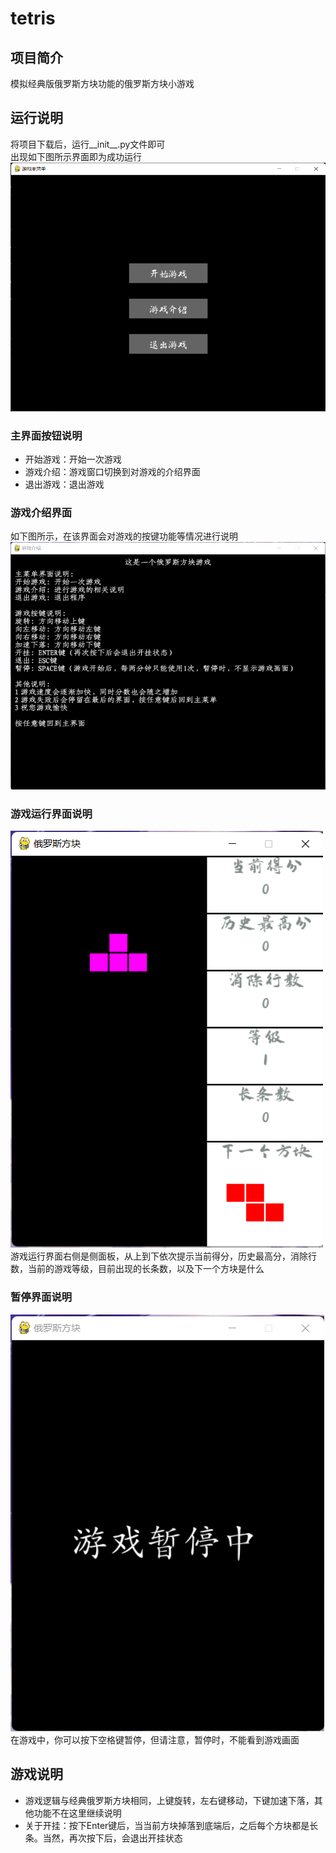 # tetris
## 项目简介
模拟经典版俄罗斯方块功能的俄罗斯方块小游戏
  
## 运行说明
将项目下载后，运行__init__.py文件即可  
出现如下图所示界面即为成功运行
![main](image/main.png)  
### 主界面按钮说明
- 开始游戏：开始一次游戏
- 游戏介绍：游戏窗口切换到对游戏的介绍界面
- 退出游戏：退出游戏  
### 游戏介绍界面  
如下图所示，在该界面会对游戏的按键功能等情况进行说明  
![instruction](image/instruction.png)  
### 游戏运行界面说明  
![game_run](image/game_run.png)  
游戏运行界面右侧是侧面板，从上到下依次提示当前得分，历史最高分，消除行数，当前的游戏等级，目前出现的长条数，以及下一个方块是什么  
### 暂停界面说明
![pause](image/pause.png)  
在游戏中，你可以按下空格键暂停，但请注意，暂停时，不能看到游戏画面  
  
## 游戏说明  
- 游戏逻辑与经典俄罗斯方块相同，上键旋转，左右键移动，下键加速下落，其他功能不在这里继续说明
- 关于开挂：按下Enter键后，当当前方块掉落到底端后，之后每个方块都是长条。当然，再次按下后，会退出开挂状态
